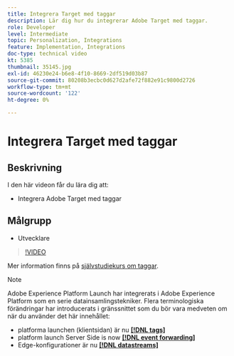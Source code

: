```yaml
---
title: Integrera Target med taggar
description: Lär dig hur du integrerar Adobe Target med taggar.
role: Developer
level: Intermediate
topic: Personalization, Integrations
feature: Implementation, Integrations
doc-type: technical video
kt: 5385
thumbnail: 35145.jpg
exl-id: 46230e24-b6e8-4f10-8669-2df519d03b87
source-git-commit: 80208b3ecbc0d627d2afe72f882e91c9800d2726
workflow-type: tm+mt
source-wordcount: '122'
ht-degree: 0%

---
```


# Integrera Target med taggar

## Beskrivning

I den här videon får du lära dig att:

* Integrera Adobe Target med taggar

## Målgrupp

* Utvecklare

>[!VIDEO](https://video.tv.adobe.com/v/35145/?quality=12)

Mer information finns på [självstudiekurs om taggar](https://experienceleague.adobe.com/docs/launch-learn/implementing-in-websites-with-launch/index.html?lang=en).

>[!NOTE]
>
>Adobe Experience Platform Launch har integrerats i Adobe Experience Platform som en serie datainsamlingstekniker. Flera terminologiska förändringar har introducerats i gränssnittet som du bör vara medveten om när du använder det här innehållet:
>
> * platforma launchen (klientsidan) är nu **[[!DNL tags]](https://experienceleague.adobe.com/docs/experience-platform/tags/home.html)**
> * platform launch Server Side is now **[[!DNL event forwarding]](https://experienceleague.adobe.com/docs/experience-platform/tags/event-forwarding/overview.html)**
> * Edge-konfigurationer är nu **[[!DNL datastreams]](https://experienceleague.adobe.com/docs/experience-platform/edge/fundamentals/datastreams.html)**


